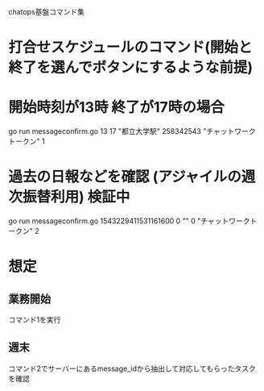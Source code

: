 chatops基盤コマンド集
# 打合せスケジュールのコマンド(開始と終了を選んでボタンにするような前提)
# 開始時刻が13時 終了が17時の場合 
go run messageconfirm.go  13 17 "都立大学駅" 258342543 "チャットワークトークン" 1
# 過去の日報などを確認 (アジャイルの週次振替利用) 検証中
go run messageconfirm.go 1543229411531161600 0 "" 0 "チャットワークトークン" 2

# 想定

## 業務開始
コマンド1を実行

## 週末
コマンド2でサーバーにあるmessage_idから抽出して対応してもらったタスクを確認

